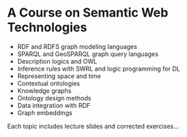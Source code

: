 # A Course on Semantic Web Technologies

- RDF and RDFS graph modeling languages
- SPARQL and GeoSPARQL graph query languages
- Description logics and OWL
- Inference rules with SWRL and logic programming for DL
- Representing space and time
- Contextual ontologies
- Knowledge graphs
- Ontology design methods
- Data integration with RDF
- Graph embeddings

Each topic includes lecture slides and corrected exercises...

